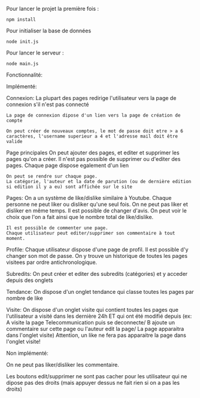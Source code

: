 
Pour lancer le projet la première fois :
```shell
npm install
```
Pour initialiser la base de données
```shell
node init.js
```


Pour lancer le serveur  : 
```shell
node main.js
```

Fonctionnalité:

Implémenté:

Connexion:
    La plupart des pages redirige l'utilisateur vers la page de connexion s'il n'est pas connecté

    La page de connexion dipose d'un lien vers la page de création de compte

    On peut créer de nouveaux comptes, le mot de passe doit etre > a 6 caractères, l'username superieur a 4 et l'adresse mail doit être valide

Page principales
    On peut ajouter des pages, et editer et supprimer les pages qu'on a créer. Il n'est pas possible de supprimer ou d'editer des pages.
    Chaque page dispose egalement d'un lien

    On peut se rendre sur chaque page.
    La catégorie, l'auteur et la date de parution (ou de dernière edition si edition il y a eu) sont affichée sur le site

Pages:
    On a un système de like/dislike similaire à Youtube.
    Chaque personne ne peut liker ou disliker qu'une seul fois. On ne peut pas liker et disliker en même temps. Il est possible de changer d'avis.
    On peut voir le choix que l'on a fait ainsi que le nombre total de like/dislike.

    Il est possible de commenter une page.
    Chaque utilisateur peut editer/supprimer son commentaire à tout moment.

Profile:
    Chaque utilisateur dispose d'une page de profil.
    Il est possible d'y changer son mot de passe.
    On y trouve un historique de toutes les pages visitees par ordre antichronologique.

Subredits:
    On peut créer et editer des subredits (catégories) et y acceder depuis des onglets

Tendance:
    On dispose d'un onglet tendance qui classe toutes les pages par nombre de like

Visite:
    On dispose d'un onglet visite qui contient toutes les pages que l'utilisateur a visité dans les dernière 24h ET qui ont été modifié depuis (ex: A visite la page Telecommunication puis se deconnecte/ B ajoute un commentaire sur cette page ou l'auteur edit la page/ La page apparaitra dans l'onglet visite) 
    Attention, un like ne fera pas apparaitre la page dans l'onglet visite!

Non implémenté:

On ne peut pas liker/disliker les commentaire.

Les boutons edit/supprimer ne sont pas cacher pour les utilisateur qui ne dipose pas des droits
(mais appuyer dessus ne fait rien si on a pas les droits)


